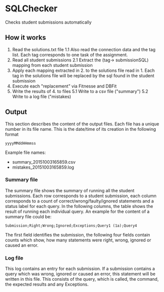 # SQLChecker

Checks student submissions automatically

## How it works

1. Read the solutions.txt file
	1.1 Also read the connection data and the tag list. Each tag corresponds to one task of the assignment.
2. Read all student submissions
	2.1 Extract the (tag-> submissionSQL) mapping from each student submission
3. Apply each mapping extracted in 2. to the solutions file read in 1. Each tag in the solutions file will 
be replaced by the sql found in the student submission
4. Execute each "replacement" via Fitnesse and DBFit
5. Write the results of 4. to files
	5.1 Write to a csv file ("summary")
	5.2 Write to a log file ("mistakes)

## Output

This section describes the content of the output files. Each file has a unique number in its file name. This is
the date/time of its creation in the following format 

```
yyyyMMddHHmmss
```

Example file names:

* summary_20151003165859.csv
* mistakes_20151003165859.log

### Summary file

The summary file shows the summary of running all the student submissions. Each row corresponds to a student submission, each
column corresponds to a count of correct/wrong/faulty/ignored statements and a status label for each query.
In the following columns, the table shows the result of running each individual query. An example for the content
of a summary file could be:
```
Submission;Right;Wrong;Ignored;Exceptions;Query1 (1a);Query4
```
The first field identifies the submission, the following four fields contain counts which show, how many statements 
were right, wrong, ignored or caused an error.

### Log file
This log contains an entry for each submission. If a submission contains a query which was wrong, ignored or caused an error,
this statement will be written in this file. This consists of the query, which is called, the command, the
expected results and any Exceptions.


